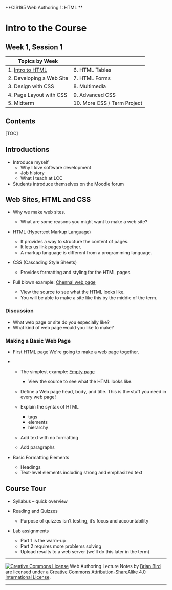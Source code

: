 **CIS195 Web Authoring 1: HTML                  **

# Intro to the Course

## Week 1, Session 1

| Topics by Week           |                             |
| ------------------------ | --------------------------- |
| 1. <u>Intro to HTML</u>  | 6. HTML Tables              |
| 2. Developing a Web Site | 7. HTML Forms               |
| 3. Design with CSS       | 8. Multimedia               |
| 4. Page Layout with CSS  | 9. Advanced CSS             |
| 5. Midterm               | 10. More CSS / Term Project |

## Contents

[TOC]

## Introductions

- Introduce myself
  - Why I love software development
  - Job history
  - What I teach at LCC
- Students introduce themselves on the Moodle forum

## Web Sites, HTML and CSS

- Why we make web sites.
  - What are some reasons you might want to make a web site?
- HTML (Hypertext Markup Language)
  - It provides a way to structure the content of pages.
  - It lets us link pages together.
  - A markup language is different from a programming language.
- CSS (Cascading Style Sheets)
  - Provides formatting and styling for the HTML pages.
- Full blown example: [Chennai web page](https://lcc-cit.github.io/CIS195-Demos/Unit02\SouthIndia\Chennai)

  - View the source to see what the HTML looks like.
  - You will be able to make a site like this by the middle of the term.

### Discussion

- What web page or site do you especially like?
- What kind of web page would you like to make?

### Making a Basic Web Page

- First HTML page
  We're going to make a web page together.

- - The simplest example: [Empty page](https://lcc-cit.github.io/CIS195-Demos/Unit01/BasicPage/empty.html)

    - View the source to see what the HTML looks like.

  - Define a Web page head, body, and title.
  This is the stuff you need in every web page!

  - Explain the syntax of HTML
    - tags
    - elements
    - hierarchy
  
  - Add text with no formatting

  - Add paragraphs

- Basic Formatting Elements

  - Headings
  - Text-level elements including strong and emphasized text

## Course Tour

- Syllabus – quick overview

- Reading and Quizzes

  - Purpose of quizzes isn’t testing, it’s focus and accountability

- Lab assignments

  - Part 1 is the warm-up
  - Part 2 requires more problems solving
  - Upload results to a web server (we'll do this later in the term)

------

[![Creative Commons License](https://i.creativecommons.org/l/by-sa/4.0/88x31.png)](http://creativecommons.org/licenses/by-sa/4.0/) Web Authoring Lecture Notes by [Brian Bird](https://profbird.dev) are licensed under a [Creative Commons Attribution-ShareAlike 4.0 International License](http://creativecommons.org/licenses/by-sa/4.0/). 

------------

